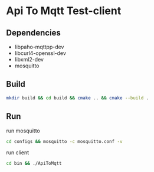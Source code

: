 # Api To Mqtt Test-client

## Dependencies
- libpaho-mqttpp-dev
- libcurl4-openssl-dev
- libxml2-dev
- mosquitto
## Build
```bash
mkdir build && cd build && cmake .. && cmake --build .
```
## Run
run mosquitto
```bash
cd configs && mosquitto -c mosquitto.conf -v
```
run client
```bash
cd bin && ./ApiToMqtt
```